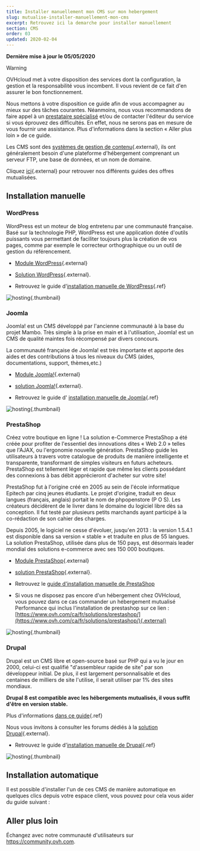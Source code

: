 ```yaml
---
title: Installer manuellement mon CMS sur mon hebergement
slug: mutualise-installer-manuellement-mon-cms
excerpt: Retrouvez ici la demarche pour installer manuellement
section: CMS
order: 03
updated: 2020-02-04
---
```


**Dernière mise à jour le 05/05/2020**

> [!warning]
>
> OVHcloud met à votre disposition des services dont la configuration, la gestion et la responsabilité vous incombent. Il vous revient de ce fait d'en assurer le bon fonctionnement.
> 
> Nous mettons à votre disposition ce guide afin de vous accompagner au mieux sur des tâches courantes. Néanmoins, nous vous recommandons de faire appel à un [prestataire spécialisé](https://partner.ovhcloud.com/fr-ca/) et/ou de contacter l'éditeur du service si vous éprouvez des difficultés. En effet, nous ne serons pas en mesure de vous fournir une assistance. Plus d'informations dans la section « Aller plus loin » de ce guide.
> 

Les CMS sont des [systèmes de gestion de contenu](https://fr.wikipedia.org/wiki/Syst%C3%A8me_de_gestion_de_contenu){.external}, ils ont généralement besoin d'une plateforme d'hébergement comprenant un serveur FTP, une base de données, et un nom de domaine.

Cliquez [ici](http://www.ovh.com/ca/fr/hebergement-web/faq){.external} pour retrouver nos différents guides des offres mutualisées.


## Installation manuelle

### WordPress
WordPress est un moteur de blog entretenu par une communauté française. Basé sur la technologie PHP, WordPress est une application dotée d'outils puissants vous permettant de faciliter toujours plus la création de vos pages, comme par exemple le correcteur orthographique ou un outil de gestion du référencement.

- [Module WordPress](http://www.ovh.com/ca/fr/items/modules/blogs/word_press.xml){.external}

- [Solution WordPress](http://www.wordpress-fr.net/){.external}.

- Retrouvez le guide d'[installation manuelle de WordPress](../installer-manuellement-wordpress/){.ref}


![hosting](images/3379.png){.thumbnail}


### Joomla
Joomla! est un CMS développé par l'ancienne communauté à la base du projet Mambo. Très simple à la prise en main et à l'utilisation, Joomla! est un CMS de qualité maintes fois récompensé par divers concours.

La communauté française de Joomla! est très importante et apporte des aides et des contributions à tous les niveaux du CMS (aides, documentations, support, thèmes,etc.)

- [Module Joomla!](http://www.ovh.com/ca/fr/items/modules/cms/joomla.xml){.external}

- [solution Joomla!](http://www.joomla.ca/){.external}.

- Retrouvez le guide d' [installation manuelle de Joomla](../installer-manuellement-joomla/){.ref}


![hosting](images/3380.png){.thumbnail}


### PrestaShop
Créez votre boutique en ligne ! La solution e-Commerce PrestaShop a été créée pour profiter de l'essentiel des innovations dites « Web 2.0 » telles que l'AJAX, ou l'ergonomie nouvelle génération. PrestaShop guide les utilisateurs à travers votre catalogue de produits de manière intelligente et transparente, transformant de simples visiteurs en futurs acheteurs. PrestaShop est tellement léger et rapide que même les clients possédant des connexions à bas débit apprécieront d'acheter sur votre site!

PrestaShop fut à l'origine créé en 2005 au sein de l'école informatique Epitech par cinq jeunes étudiants. Le projet d'origine, traduit en deux langues (français, anglais) portait le nom de phpopenstore (P O S). Les créateurs décidèrent de le livrer dans le domaine du logiciel libre dès sa conception. Il fut testé par plusieurs petits marchands ayant participé à la co-rédaction de son cahier des charges.

Depuis 2005, le logiciel ne cesse d'évoluer, jusqu'en 2013 : la version 1.5.4.1 est disponible dans sa version « stable » et traduite en plus de 55 langues. La solution PrestaShop, utilisée dans plus de 150 pays, est désormais leader mondial des solutions e-commerce avec ses 150 000 boutiques.

- [Module PrestaShop](http://www.ovh.com/ca/fr/items/modules/ecommerce/prestashop-2.xml){.external}

- [solution PrestaShop](https://www.prestashop.com/forums/){.external}.

- Retrouvez le [guide d'installation manuelle de PrestaShop](../installer-manuellement-prestashop/)
- Si vous ne disposez pas encore d'un hébergement chez OVHcloud, vous pouvez dans ce cas commander un hébergement mutualisé Performance qui inclus l'installation de prestashop sur ce lien : [https://www.ovh.com/ca/fr/solutions/prestashop/](https://www.ovh.com/ca/fr/solutions/prestashop/){.external}


![hosting](images/3381.png){.thumbnail}


### Drupal
Drupal est un CMS libre et open-source basé sur PHP qui a vu le jour en 2000, celui-ci est qualifié "d'assembleur rapide de site" par son développeur initial. De plus, il est largement personnalisable et des centaines de milliers de site l'utilise, il serait utiliser par 1% des sites mondiaux.

**Drupal 8 est compatible avec les hébergements mutualisés, il vous suffit d'être en version stable.**

Plus d'informations [dans ce guide](../modifier-lenvironnement-dexecution-de-mon-hebergement-web/#modifier-la-configuration-de-lhebergement-web-depuis-lespace-client){.ref}

Nous vous invitons à consulter les forums dédiés à la [solution Drupal](http://drupal.com/){.external}.

- Retrouvez le guide d'[installation manuelle de Drupal](../installer-manuellement-drupal/){.ref}


![hosting](images/3382.png){.thumbnail}


## Installation automatique
Il est possible d'installer l'un de ces CMS de manière automatique en quelques clics depuis votre espace client, vous pouvez pour cela vous aider du guide suivant : [](../modules-en-1-clic/)

## Aller plus loin

Échangez avec notre communauté d'utilisateurs sur <https://community.ovh.com>.
